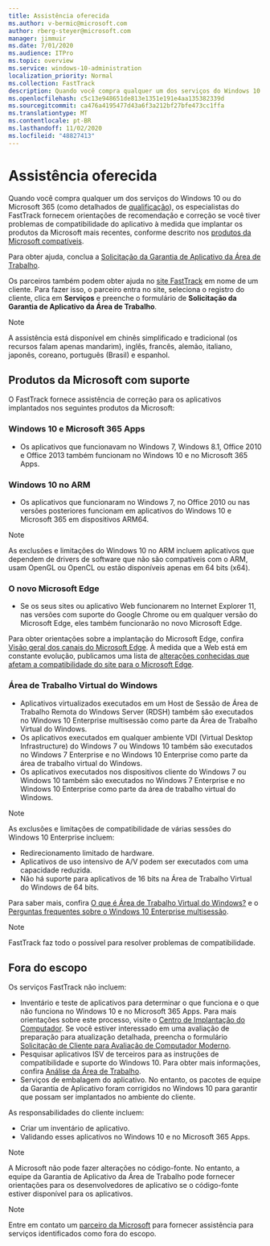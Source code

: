 ```yaml
---
title: Assistência oferecida
ms.author: v-bermic@microsoft.com
author: rberg-steyer@microsoft.com
manager: jimmuir
ms.date: 7/01/2020
ms.audience: ITPro
ms.topic: overview
ms.service: windows-10-administration
localization_priority: Normal
ms.collection: FastTrack
description: Quando você compra qualquer um dos serviços do Windows 10 ou do Microsoft 365, os especialistas do FastTrack fornecem orientações de aconselhamento e correção para implantar no Windows 10 e no Microsoft 365 Apps e manter-se atualizado sem nenhum custo adicional (com uma assinatura qualificada).
ms.openlocfilehash: c5c13e948651de813e1351e191e4aa135382339d
ms.sourcegitcommit: ca476a4195477d43a6f3a212bf27bfe473cc1ffa
ms.translationtype: MT
ms.contentlocale: pt-BR
ms.lasthandoff: 11/02/2020
ms.locfileid: "48827413"
---
```

# <a name="assistance-offered"></a>Assistência oferecida  

Quando você compra qualquer um dos serviços do Windows 10 ou do Microsoft 365 (como detalhados de [qualificação](eligibility.md)), os especialistas do FastTrack fornecem orientações de recomendação e correção se você tiver problemas de compatibilidade do aplicativo à medida que implantar os produtos da Microsoft mais recentes, conforme descrito nos [produtos da Microsoft compatíveis](#supported-microsoft-products).

Para obter ajuda, conclua a [Solicitação da Garantia de Aplicativo da Área de Trabalho](https://go.microsoft.com/fwlink/?linkid=2022721).

Os parceiros também podem obter ajuda no [site FastTrack](https://go.microsoft.com/fwlink/?linkid=780698) em nome de um cliente. Para fazer isso, o parceiro entra no site, seleciona o registro do cliente, clica em **Serviços** e preenche o formulário de **Solicitação da Garantia de Aplicativo da Área de Trabalho**.

> [!NOTE]
> A assistência está disponível em chinês simplificado e tradicional (os recursos falam apenas mandarim), inglês, francês, alemão, italiano, japonês, coreano, português (Brasil) e espanhol. 

## <a name="supported-microsoft-products"></a>Produtos da Microsoft com suporte

O FastTrack fornece assistência de correção para os aplicativos implantados nos seguintes produtos da Microsoft:

### <a name="windows-10-and-microsoft-365-apps"></a>Windows 10 e Microsoft 365 Apps

- Os aplicativos que funcionavam no Windows 7, Windows 8.1, Office 2010 e Office 2013 também funcionam no Windows 10 e no Microsoft 365 Apps.

### <a name="windows-10-on-arm"></a>Windows 10 no ARM

- Os aplicativos que funcionaram no Windows 7, no Office 2010 ou nas versões posteriores funcionam em aplicativos do Windows 10 e Microsoft 365 em dispositivos ARM64.

> [!NOTE]
> As exclusões e limitações do Windows 10 no ARM incluem aplicativos que dependem de drivers de software que não são compatíveis com o ARM, usam OpenGL ou OpenCL ou estão disponíveis apenas em 64 bits (x64).

### <a name="the-new-microsoft-edge"></a>O novo Microsoft Edge

- Se os seus sites ou aplicativo Web funcionarem no Internet Explorer 11, nas versões com suporte do Google Chrome ou em qualquer versão do Microsoft Edge, eles também funcionarão no novo Microsoft Edge.

Para obter orientações sobre a implantação do Microsoft Edge, confira [Visão geral dos canais do Microsoft Edge](https://docs.microsoft.com/DeployEdge/microsoft-edge-channels). À medida que a Web está em constante evolução, publicamos uma lista de [alterações conhecidas que afetam a compatibilidade do site para o Microsoft Edge](https://docs.microsoft.com/microsoft-edge/web-platform/site-impacting-changes).

### <a name="windows-virtual-desktop"></a>Área de Trabalho Virtual do Windows

- Aplicativos virtualizados executados em um Host de Sessão de Área de Trabalho Remota do Windows Server (RDSH) também são executados no Windows 10 Enterprise multisessão como parte da Área de Trabalho Virtual do Windows.
- Os aplicativos executados em qualquer ambiente VDI (Virtual Desktop Infrastructure) do Windows 7 ou Windows 10 também são executados no Windows 7 Enterprise e no Windows 10 Enterprise como parte da área de trabalho virtual do Windows.
- Os aplicativos executados nos dispositivos cliente do Windows 7 ou Windows 10 também são executados no Windows 7 Enterprise e no Windows 10 Enterprise como parte da área de trabalho virtual do Windows.

> [!NOTE]
> As exclusões e limitações de compatibilidade de várias sessões do Windows 10 Enterprise incluem: 
> - Redirecionamento limitado de hardware.
> - Aplicativos de uso intensivo de A/V podem ser executados com uma capacidade reduzida.
> - Não há suporte para aplicativos de 16 bits na Área de Trabalho Virtual do Windows de 64 bits.

Para saber mais, confira [O que é Área de Trabalho Virtual do Windows?](https://docs.microsoft.com/azure/virtual-desktop/overview) e o [Perguntas frequentes sobre o Windows 10 Enterprise multisessão](https://docs.microsoft.com/azure/virtual-desktop/windows-10-multisession-faq).

> [!NOTE]
> FastTrack faz todo o possível para resolver problemas de compatibilidade. 

## <a name="out-of-scope"></a>Fora do escopo

Os serviços FastTrack não incluem:
- Inventário e teste de aplicativos para determinar o que funciona e o que não funciona no Windows 10 e no Microsoft 365 Apps. Para mais orientações sobre este processo, visite o [Centro de Implantação do Computador](https://go.microsoft.com/fwlink/?linkid=2080140). Se você estiver interessado em uma avaliação de preparação para atualização detalhada, preencha o formulário [Solicitação de Cliente para Avaliação de Computador Moderno](https://go.microsoft.com/fwlink/?linkid=2053818).
- Pesquisar aplicativos ISV de terceiros para as instruções de compatibilidade e suporte do Windows 10. Para obter mais informações, confira [Análise da Área de Trabalho](https://docs.microsoft.com/sccm/desktop-analytics/overview).
- Serviços de embalagem do aplicativo. No entanto, os pacotes de equipe da Garantia de Aplicativo foram corrigidos no Windows 10 para garantir que possam ser implantados no ambiente do cliente.

As responsabilidades do cliente incluem:
- Criar um inventário de aplicativo.
- Validando esses aplicativos no Windows 10 e no Microsoft 365 Apps.

> [!NOTE]
> A Microsoft não pode fazer alterações no código-fonte. No entanto, a equipe da Garantia de Aplicativo da Área de Trabalho pode fornecer orientações para os desenvolvedores de aplicativo se o código-fonte estiver disponível para os aplicativos.

> [!NOTE]
> Entre em contato um [parceiro da Microsoft](https://go.microsoft.com/fwlink/?linkid=2080150) para fornecer assistência para serviços identificados como fora do escopo.



